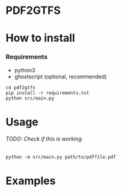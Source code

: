 # PDF2GTFS

# How to install
### Requirements
- python3
- ghostscript (optional, recommended)
```
cd pdf2gtfs
pip install -r requirements.txt
python src/main.py 
```
# Usage
###### TODO: Check if this is working
`python -m src/main.py path/to/pdffile.pdf`

# Examples
